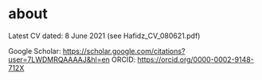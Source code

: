 # about
Latest CV dated: 8 June 2021 (see Hafidz_CV_080621.pdf)

Google Scholar: https://scholar.google.com/citations?user=7LWDMRQAAAAJ&hl=en
ORCID: https://orcid.org/0000-0002-9148-712X
